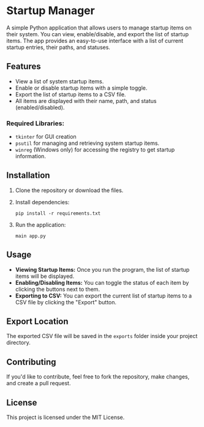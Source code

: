 # Startup Manager

A simple Python application that allows users to manage startup items on their system. You can view, enable/disable, and export the list of startup items. The app provides an easy-to-use interface with a list of current startup entries, their paths, and statuses.

## Features

- View a list of system startup items.
- Enable or disable startup items with a simple toggle.
- Export the list of startup items to a CSV file.
- All items are displayed with their name, path, and status (enabled/disabled).

### Required Libraries:
- `tkinter` for GUI creation
- `psutil` for managing and retrieving system startup items.
- `winreg` (Windows only) for accessing the registry to get startup information.

## Installation

1. Clone the repository or download the files.
   
2. Install dependencies:

    ```
    pip install -r requirements.txt
    ```

3. Run the application:

    ```
    main app.py
    ```

## Usage

- **Viewing Startup Items:** Once you run the program, the list of startup items will be displayed.
- **Enabling/Disabling Items:** You can toggle the status of each item by clicking the buttons next to them.
- **Exporting to CSV:** You can export the current list of startup items to a CSV file by clicking the "Export" button.

## Export Location

The exported CSV file will be saved in the `exports` folder inside your project directory.

## Contributing

If you'd like to contribute, feel free to fork the repository, make changes, and create a pull request.

## License

This project is licensed under the MIT License.
